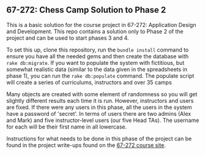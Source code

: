 ## 67-272: Chess Camp Solution to Phase 2 ##

This is a basic solution for the course project in 67-272: Application Design and Development.  This repo contains a solution only to Phase 2 of the project and can be used to start phases 3 and 4.

To set this up, clone this repository, run the `bundle install` command to ensure you have all the needed gems and then create the database with `rake db:migrate`.  If you want to populate the system with fictitious, but somewhat realistic data (similar to the data given in the spreadsheets in phase 1), you can run the `rake db:populate` command.  The populate script will create a series of curriculums, instructors and over 35 camps

Many objects are created with some element of randomness so you will get slightly different results each time it is run.  However, instructors and users are fixed.  If there were any users in this phase, all the users in the system have a password of 'secret'.  In terms of users there are two admins (Alex and Mark) and five instructor-level users (our five Head TAs).  The username for each will be their first name in all lowercase.

Instructions for what needs to be done in this phase of the project can be found in the project write-ups found on the [67-272 course site](http://67272.cmuis.net/projects/).